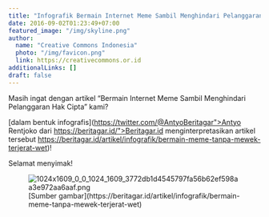 ```yaml
---
title: "Infografik Bermain Internet Meme Sambil Menghindari Pelanggaran Hak Cipta oleh Beritagar!"
date: 2016-09-02T01:23:49+07:00
featured_image: "/img/skyline.png"
author:
  name: "Creative Commons Indonesia"
  photo: "/img/favicon.png"
  link: https://creativecommons.or.id
additionalLinks: []
draft: false
---
```


Masih ingat dengan artikel “Bermain Internet Meme Sambil Menghindari Pelanggaran Hak Cipta” kami?

[dalam bentuk infografis](https://twitter.com/@AntyoBeritagar">Antyo Rentjoko dari https://beritagar.id/">Beritagar.id menginterpretasikan artikel tersebut https://beritagar.id/artikel/infografik/bermain-meme-tanpa-mewek-terjerat-wet)!

Selamat menyimak!

<figure class="figure w-100 mt-3 mb-4">

  <img src="../../uploads/1024x1609_0_0_1024_1609_3772db1d4545797fa56b62ef598aa3e972aa6aaf.png" alt="1024x1609_0_0_1024_1609_3772db1d4545797fa56b62ef598aa3e972aa6aaf.png" class="figure-img img-fluid">

  <figcaption class="figure-caption">[Sumber gambar](https://beritagar.id/artikel/infografik/bermain-meme-tanpa-mewek-terjerat-wet)</figcaption>

</figure>

